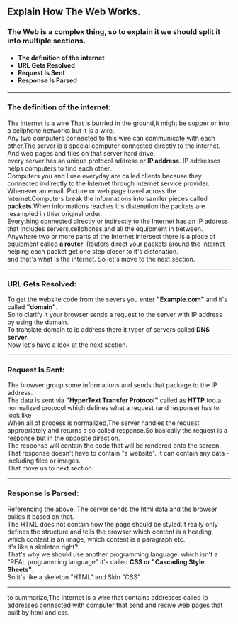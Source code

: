 <h2>Explain How The Web Works.</h2>
<h3>The Web is a complex thing, so to explain it we should split it into multiple sections.</h3>
<h4>
    <ul>
        <li>The definition of the internet</li>
        <li>URL Gets Resolved</li>
        <li>Request Is Sent</li>
        <li>Response Is Parsed</li>
    </ul>
</h4>
<hr>
<h3>The definition of the internet:</h3>
<p>The internet is a wire That is burried in the ground,it might be copper or into a cellphone networks but it is a
    wire.
    <br>
    Any two computers connected to this wire can communicate with each other.The server is a special computer connected
    directly
    to the internet. And web pages and files on that server hard drive. <br>
    every server has an unique protocol address or <b>IP address</b>. IP addresses helps computers to find each other.
    <br>
    Computers you and I use everyday are called clients.because they connected indirectly to the Internet through
    internet service provider. <br>
    Whenever an email. Picture or web page travel across the Internet.Computers break the informations into samller
    pieces called <b>packets</b>.When informations reaches it's distenation the packets are resampled in thier original
    order. <br>
    Everything connected directly or indirectly to the Internet has an IP address that includes servers,cellphones,and
    all the equipment in between. <br>
    Anywhere two or more parts of the Internet intersect there is a piece of equipment called <b>a router</b>. Routers
    direct your packets around the Internet helping each packet get one step closer to it's distenation. <br>
    and that's what is the internet. So let's move to the next section. <br>
</p>
<hr>
<h3>URL Gets Resolved:</h3>
<p>
    To get the website code from the severs you enter <b>"Example.com"</b> and it's called <b>"domain"</b>. <br>
    So to clarify it your browser sends a request to the server with IP address by using the domain. <br>
    To translate domain to ip address there it typer of servers called <b>DNS server</b>. <br>
    Now let's have a look at the next section.
</p>
<hr>
<h3>Request Is Sent:</h3>
<p>
    The browser group some informations and sends that package to the IP address. <br>
    The data is sent via <b>"HyperText Transfer Protocol"</b> called as <b>HTTP</b> too.a normalized protocol which
    defines what a request (and response) has to look like <br>
    When all of process is normalized,The server handles the request appropriately and returns a so called response.So
    basically the request is a response but in the opposite direction. <br>
    The response will contain the code that will be rendered onto the screen. <br>
    That response doesn't have to contain "a website". It can contain any data - including files or images. <br>
    That move us to next section.
</p>
<hr>
<h3>Response Is Parsed:</h3>
<p>
    Referencing the above. The server sends the html data and the browser builds it based on that. <br>
    The HTML does not contain how the page should be styled.It really only defines the structure and tells the browser
    which content is a heading, which content is an image, which content is a paragraph etc. <br>
    It's like a skeleton right?. <br>
    That's why we should use another programming language. which isn't a "REAL programming language" it's called <b>CSS
        or "Cascading Style Sheets"</b>. <br>
    So it's like a skeleton "HTML" and Skin "CSS"

</p>
<hr>
<p>to summarize,The internet is a wire that contains addresses called ip addresses connected with computer that send and
    recive web pages that built by html and css.</p>

